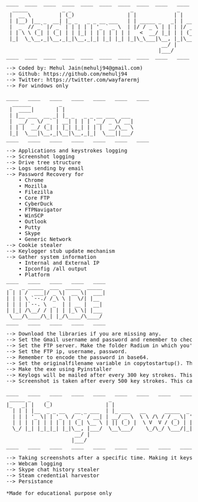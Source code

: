 <pre>
____  ____  ____  ____  ____  ____  ____  ____  ____   ____   ____   ____   ____   ____
  _____           _ _                   _              _
 |  __ \         | (_)                 | |            | |
 | |__) |__ _  __| |_ _   _ _ __ ___   | | _____ _   _| | ___   __ _  __ _  ___ _ __
 |  _  // _` |/ _` | | | | | '_ ` _ \  | |/ / _ \ | | | |/ _ \ / _` |/ _` |/ _ \ '__|
 | | \ \ (_| | (_| | | |_| | | | | | | |   <  __/ |_| | | (_) | (_| | (_| |  __/ |
 |_|  \_\__,_|\__,_|_|\__,_|_| |_| |_| |_|\_\___|\__, |_|\___/ \__, |\__, |\___|_|
                                                  __/ |         __/ | __/ |
                                                 |___/         |___/ |___/
____  ____  ____  ____  ____  ____  ____  ____  ____   ____   ____   ____   ____   ____

--> Coded by: Mehul Jain(mehulj94@gmail.com)
--> Github: https://github.com/mehulj94
--> Twitter: https://twitter.com/wayfarermj
--> For windows only

____   ____   ____   ____   ____   ____   ____
  ______         _
 |  ____|       | |
 | |__ ___  __ _| |_ _   _ _ __ ___  ___
 |  __/ _ \/ _` | __| | | | '__/ _ \/ __|
 | | |  __/ (_| | |_| |_| | | |  __/\__ \
 |_|  \___|\__,_|\__|\__,_|_|  \___||___/
____   ____   ____   ____   ____   ____   ____

--> Applications and keystrokes logging
--> Screenshot logging
--> Drive tree structure
--> Logs sending by email
--> Password Recovery for
    • Chrome
    • Mozilla
    • Filezilla
    • Core FTP
    • CyberDuck
    • FTPNavigator
    • WinSCP
    • Outlook
    • Putty
    • Skype
    • Generic Network
--> Cookie stealer
--> Keylogger stub update mechanism
--> Gather system information
    • Internal and External IP
    • Ipconfig /all output
    • Platform
____   ____   ____   ____   ____
 _   _ _____  ___  _____  _____
| | | /  ___|/ _ \|  __ \|  ___|
| | | \ `--./ /_\ \ |  \/| |__
| | | |`--. \  _  | | __ |  __|
| |_| /\__/ / | | | |_\ \| |___
 \___/\____/\_| |_/\____/\____/
____   ____   ____   ____   ____

--> Download the libraries if you are missing any.
--> Set the Gmail username and password and remember to check allow connection from less secure apps in gmail settings.
--> Set the FTP server. Make the folder Radium in which you'll store the new version of exe.
--> Set the FTP ip, username, password.
--> Remember to encode the password in base64.
--> Set the originalfilename variable in copytostartup(). This should be equal to the name of the exe.
--> Make the exe using Pyinstaller
--> Keylogs will be mailed after every 300 key strokes. This can be changed.
--> Screenshot is taken after every 500 key strokes. This can be changed.

____   ____   ____   ____   ____   ____   ____   ____   ____   ____   ____   ____
 _____ _     _                   _                             _
|_   _| |   (_)                 | |                           | |
  | | | |__  _ _ __   __ _ ___  | |_ ___   __      _____  _ __| | __   ___  _ __
  | | | '_ \| | '_ \ / _` / __| | __/ _ \  \ \ /\ / / _ \| '__| |/ /  / _ \| '_ \
  | | | | | | | | | | (_| \__ \ | || (_) |  \ V  V / (_) | |  |   <  | (_) | | | |
  \_/ |_| |_|_|_| |_|\__, |___/  \__\___/    \_/\_/ \___/|_|  |_|\_\  \___/|_| |_|
                      __/ |
                     |___/
____   ____   ____   ____   ____   ____   ____   ____   ____   ____   ____   ____

--> Taking screenshots after a specific time. Making it keystrokes independent.
--> Webcam logging
--> Skype chat history stealer
--> Steam credential harvestor
--> Persistance

*Made for educational purpose only
</pre>
